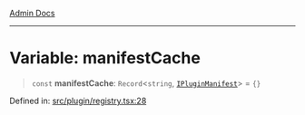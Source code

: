 [Admin Docs](/)

***

# Variable: manifestCache

> `const` **manifestCache**: `Record`\<`string`, [`IPluginManifest`](plugin\types\README\interfaces\IPluginManifest.md)\> = `{}`

Defined in: [src/plugin/registry.tsx:28](https://github.com/PalisadoesFoundation/talawa-admin/blob/main/src/plugin/registry.tsx#L28)
